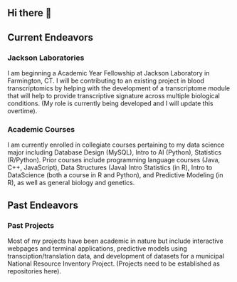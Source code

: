 ## Hi there 👋

<!--
**J817B477/J817B477** is a ✨ _special_ ✨ repository because its `README.md` (this file) appears on your GitHub profile.

Here are some ideas to get you started:

- 🔭 I’m currently working on my Jackson Laboratory Academic Year Fellowship focusing on blood trascriptomics and its potential used in diagnostics
- 🌱 I’m currently learning 
- 👯 I’m looking to collaborate on ...
- 🤔 I’m looking for help with ...
- 💬 Ask me about ...
- 📫 How to reach me: ...
- 😄 Pronouns: ...
- ⚡ Fun fact: ...
-->

## Current Endeavors
### Jackson Laboratories
I am beginning a Academic Year Fellowship at Jackson Laboratory in Farmington, CT. I will be contributing to an existing project in blood transcriptomics by helping with the development of a transcriptome module that will help to provide transcriptive signature across multiple biological conditions. (My role is currently being developed and I will update this overtime).

### Academic Courses
I am currently enrolled in collegiate courses pertaining to my data science major including Database Design (MySQL), Intro to AI (Python), Statistics (R/Python). Prior courses include programming language courses (Java, C++, JavaScript), Data Structures (Java) Intro Statistics (in R), Intro to DataScience (both a course in R and Python), and Predictive Modeling (in R), as well as general biology and genetics. 

## Past Endeavors
### Past Projects
 Most of my projects have been academic in nature but include interactive webpages and terminal applications, predictive models using transciption/translation data, and development of datasets for a municipal National Resource Inventory Project. (Projects need to be established as repositories here).
 
